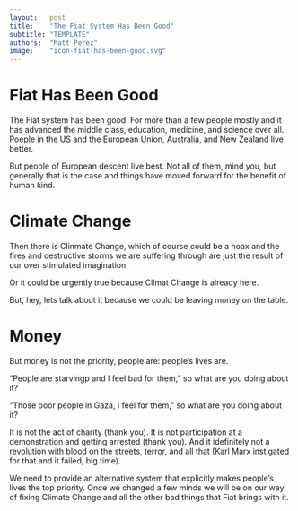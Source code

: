 ```yaml
---
layout:   post
title:    "The Fiat System Has Been Good"
subtitle: "TEMPLATE"
authors:  "Matt Perez"
image:    "icon-fiat-has-been-good.svg"
---
```


<div style="display:none; ">
 <p>Time for an alternative to the bug.</p>
</div>

<h1>Fiat Has Been Good</h1>
 <p>The Fiat system has been good. For more than a few people mostly and it has advanced the middle class, education, medicine, and science over all. Poeple in the US and the European Union, Australia, and New Zealand live better.</p>
 
 <p>But people of European descent live best. Not all of them, mind you, but generally that is the case and things have moved forward for the benefit of human kind.</p>

 <h1>Climate Change</h1>
  <p>Then there is Clinmate Change, which of course could be a hoax and the fires and destructive storms we are suffering through are just the result of our over stimulated imagination.</p>
  
  <p>Or it could be urgently true because Climat Change is already here.</p>
  
  <p>But, hey, lets talk about it because we could be leaving money on the table.</p>

<h1>Money</h1>
  <p>But money is not the priority, people are: people&rsquo;s lives are.</p>
   <div class="_citation" >
    <p>&ldquo;People are starvingp and I feel bad for them,&rdquo; so what are you doing about it?</p>
    <p>&ldquo;Those poor people in Gaza, I feel for them,&rdquo; so what are you doing about it?</p>
   </div>

  <p>It is not the act of charity (thank you). It is not participation at a demonstration and getting arrested (thank you). And it idefinitely not a revolution with blood on the streets, terror, and all that (Karl Marx instigated for that and it failed, big time).</p>
  
  <p>We need to provide an alternative system that explicitly makes people&rsquo;s lives the top priority. Once we changed a few minds we will be on our way of fixing Climate Change and all the other bad things that Fiat brings with it.</p>
